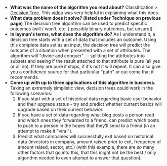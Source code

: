 
* **What was the name of the algorithm you read about?** Classification > [Decision Tree](http://docs.oracle.com/database/121/DMCON/algo_decisiontree.htm#DMCON306). This [video](https://www.youtube.com/watch?v=eKD5gxPPeY0) was very helpful in explaining what this does. 
* **What data problem does it solve? (listed under Technique on previous page)** The decision tree algorithm can be used to predict specific outcomes (will / won't, etc. [ possibly binary outcomes, but unsure]).
* **In layman's terms, what does the algorithm do?** As I understand it, a decision tree starts with a set of data that includes an outcome. Using this complete data set as an input, the decision tree will predict the outcome of a situation when presented with a set of attributes. 
    The algorithm will "divide and conquer" -- splitting the attributes into subsets and seeing if the result attached to that attirbute is pure (all yes or all no). If they are pure it stops, if it's not it will repeat. 
    It can also give you a confidence source for that particular "path" or out come that it recommends. 
* **Come up with up to three applications of this algorithm in business.** Taking an extremely simplistic view, decision trees could work in the following scenarios: 
    1. If you start with a set of historical data regarding basic user behavior and their upgrade status - try and predict whether current basics will upgrade based on their current behavior. 
    2. If you have a set of data regarding what blog posts a person read and which ones they forwarded to a friend, can predict which posts to push to a person in the hopes that they'll send to a friend (in an attempt to make it "viral"). 
    3. Predict what companies will successfully exit based on historical data (investors in company, amount raised prior to exit, frequency of amount raised, sector, etc.) (with this example, there are *so* many other factors that go into this, that this might not be the best / only algorithm needed to even attempt to answer that question). 
